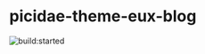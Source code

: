 # picidae-theme-eux-blog
<img src="https://travis-ci.org/be-fe/picidae-theme-eux-blog.svg?branch=master" alt="build:started"/>
